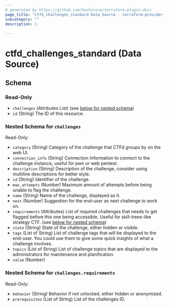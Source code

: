 ```yaml
---
# generated by https://github.com/hashicorp/terraform-plugin-docs
page_title: "ctfd_challenges_standard Data Source - terraform-provider-ctfd"
subcategory: ""
description: |-
  
---
```


# ctfd_challenges_standard (Data Source)





<!-- schema generated by tfplugindocs -->
## Schema

### Read-Only

- `challenges` (Attributes List) (see [below for nested schema](#nestedatt--challenges))
- `id` (String) The ID of this resource.

<a id="nestedatt--challenges"></a>
### Nested Schema for `challenges`

Read-Only:

- `category` (String) Category of the challenge that CTFd groups by on the web UI.
- `connection_info` (String) Connection Information to connect to the challenge instance, useful for pwn or web pentest.
- `description` (String) Description of the challenge, consider using multiline descriptions for better style.
- `id` (String) Identifier of the challenge.
- `max_attempts` (Number) Maximum amount of attempts before being unable to flag the challenge.
- `name` (String) Name of the challenge, displayed as it.
- `next` (Number) Suggestion for the end-user as next challenge to work on.
- `requirements` (Attributes) List of required challenges that needs to get flagged before this one being accessible. Useful for skill-trees-like strategy CTF. (see [below for nested schema](#nestedatt--challenges--requirements))
- `state` (String) State of the challenge, either hidden or visible.
- `tags` (List of String) List of challenge tags that will be displayed to the end-user. You could use them to give some quick insights of what a challenge involves.
- `topics` (List of String) List of challenge topics that are displayed to the administrators for maintenance and planification.
- `value` (Number)

<a id="nestedatt--challenges--requirements"></a>
### Nested Schema for `challenges.requirements`

Read-Only:

- `behavior` (String) Behavior if not unlocked, either hidden or anonymized.
- `prerequisites` (List of String) List of the challenges ID.
